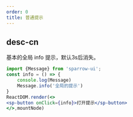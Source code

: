 ```yaml
---
order: 0
title: 普通提示
---
```


## desc-cn
基本的全局 info 提示，默认3s后消失。

```jsx
import {Message} from 'sparrow-ui';
const info = () => {
    console.log(Message)
    Message.info('全局的提示')
}
ReactDOM.render(<>
<sp-button onClick={info}>打开提示</sp-button>
</>,mountNode)
```